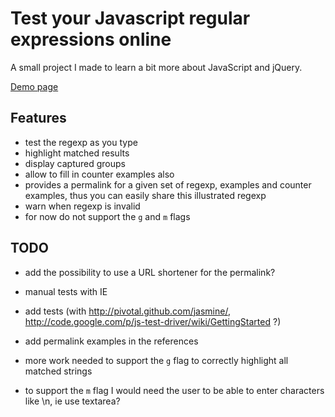 Test your Javascript regular expressions online
===================================

A small project I made to learn a bit more about JavaScript and jQuery.

[Demo page](http://florent2.github.com/test-regexp-online/)

Features
--------
* test the regexp as you type
* highlight matched results
* display captured groups
* allow to fill in counter examples also
* provides a permalink for a given set of regexp, examples and counter examples, thus you can easily share this illustrated regexp
* warn when regexp is invalid
* for now do not support the `g` and `m` flags

TODO
----

* add the possibility to use a URL shortener for the permalink?

* manual tests with IE

* add tests (with http://pivotal.github.com/jasmine/, http://code.google.com/p/js-test-driver/wiki/GettingStarted ?)

* add permalink examples in the references

* more work needed to support the `g` flag to correctly highlight all matched strings
* to support the `m` flag I would need the user to be able to enter characters like \n, ie use textarea?